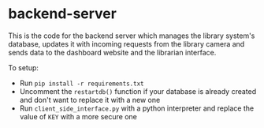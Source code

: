 # backend-server
This is the code for the backend server which manages the library system's database, updates it with incoming requests from the library camera and sends data to the dashboard website and the librarian interface.

To setup:
- Run `pip install -r requirements.txt`
- Uncomment the  `restartdb()` function if your database is already created and don't want to replace it with a new one
- Run `client_side_interface.py` with a python interpreter and replace the value of `KEY` with a more secure one
